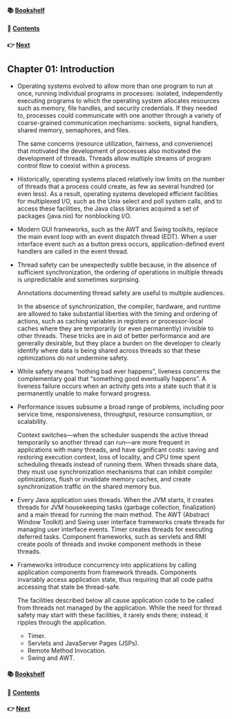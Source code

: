 #### &#x1F4DA; [Bookshelf](../)
#### &#x1F4DC; [Contents](./README.md#contents)
#### &#x1F449; [Next](./Ch02_Thread_Safety.md)

## Chapter 01: Introduction

- Operating systems evolved to allow more than one program to run at once, running individual programs in processes: isolated, independently executing programs to which the operating system allocates resources such as memory, file handles, and security credentials. If they needed to, processes could communicate with one another through a variety of coarse-grained communication mechanisms: sockets, signal handlers, shared memory, semaphores, and files.

	The same concerns (resource utilization, fairness, and convenience) that motivated the development of processes also motivated the development of threads. Threads allow multiple streams of program control flow to coexist within a process.

- Historically, operating systems placed relatively low limits on the number of threads that a process could create, as few as several hundred (or even less). As a result, operating systems developed efficient facilities for multiplexed I/O, such as the Unix select and poll system calls, and to access these facilities, the Java class libraries acquired a set of packages (java.nio) for nonblocking I/O.

- Modern GUI frameworks, such as the AWT and Swing toolkits, replace the main event loop with an event dispatch thread (EDT). When a user interface event such as a button press occurs, application-defined event handlers are called in the event thread.

- Thread safety can be unexpectedly subtle because, in the absence of sufficient synchronization, the ordering of operations in multiple threads is unpredictable and sometimes surprising.

	Annotations documenting thread safety are useful to multiple audiences.

	In the absence of synchronization, the compiler, hardware, and runtime are allowed to take substantial liberties with the timing and ordering of actions, such as caching variables in registers or processor-local caches where they are temporarily (or even permanently) invisible to other threads. These tricks are in aid of better performance and are generally desirable, but they place a burden on the developer to clearly identify where data is being shared across threads so that these optimizations do not undermine safety.

- While safety means “nothing bad ever happens”, liveness concerns the complementary goal that “something good eventually happens”. A liveness failure occurs when an activity gets into a state such that it is permanently unable to make forward progress.

- Performance issues subsume a broad range of problems, including poor service time, responsiveness, throughput, resource consumption, or scalability.

	Context switches—when the scheduler suspends the active thread temporarily so another thread can run—are more frequent in applications with many threads, and have significant costs: saving and restoring execution context, loss of locality, and CPU time spent scheduling threads instead of running them. When threads share data, they must use synchronization mechanisms that can inhibit compiler optimizations, flush or invalidate memory caches, and create synchronization traffic on the shared memory bus.

- Every Java application uses threads. When the JVM starts, it creates threads for JVM housekeeping tasks (garbage collection, finalization) and a main thread for running the main method. The AWT (Abstract Window Toolkit) and Swing user interface frameworks create threads for managing user interface events. Timer creates threads for executing deferred tasks. Component frameworks, such as servlets and RMI create pools of threads and invoke component methods in these threads.

- Frameworks introduce concurrency into applications by calling application components from framework threads. Components invariably access application state, thus requiring that all code paths accessing that state be thread-safe.

	The facilities described below all cause application code to be called from threads not managed by the application. While the need for thread safety may start with these facilities, it rarely ends there; instead, it ripples through the application.
  - Timer.
  - Servlets and JavaServer Pages (JSPs).
  - Remote Method Invocation.
  - Swing and AWT.

#### &#x1F4DA; [Bookshelf](../)
#### &#x1F4DC; [Contents](./README.md#contents)
#### &#x1F449; [Next](./Ch02_Thread_Safety.md)